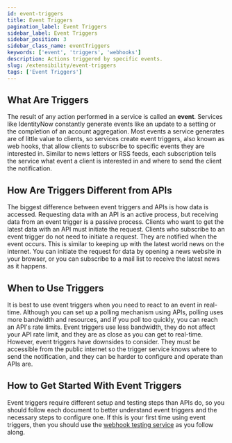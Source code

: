 ```yaml
---
id: event-triggers
title: Event Triggers
pagination_label: Event Triggers
sidebar_label: Event Triggers
sidebar_position: 3
sidebar_class_name: eventTriggers
keywords: ['event', 'triggers', 'webhooks']
description: Actions triggered by specific events.
slug: /extensibility/event-triggers
tags: ['Event Triggers']
---
```


## What Are Triggers

The result of any action performed in a service is called an **event**. Services like IdentityNow constantly generate events like an update to a setting or the completion of an account aggregation. Most events a service generates are of little value to clients, so services create event triggers, also known as web hooks, that allow clients to subscribe to specific events they are interested in. Similar to news letters or RSS feeds, each subscription tells the service what event a client is interested in and where to send the client the notification.

## How Are Triggers Different from APIs

The biggest difference between event triggers and APIs is how data is accessed. Requesting data with an API is an active process, but receiving data from an event trigger is a passive process. Clients who want to get the latest data with an API must initiate the request. Clients who subscribe to an event trigger do not need to initiate a request. They are notified when the event occurs. This is similar to keeping up with the latest world news on the internet. You can initiate the request for data by opening a news website in your browser, or you can subscribe to a mail list to receive the latest news as it happens.

## When to Use Triggers

It is best to use event triggers when you need to react to an event in real-time. Although you can set up a polling mechanism using APIs, polling uses more bandwidth and resources, and if you poll too quickly, you can reach an API's rate limits. Event triggers use less bandwidth, they do not affect your API rate limit, and they are as close as you can get to real-time. However, event triggers have downsides to consider. They must be accessible from the public internet so the trigger service knows where to send the notification, and they can be harder to configure and operate than APIs are.

## How to Get Started With Event Triggers

Event triggers require different setup and testing steps than APIs do, so you should follow each document to better understand event triggers and the necessary steps to configure one. If this is your first time using event triggers, then you should use the [webhook testing service](./preparing-a-subscriber-service.md#webhook-testing-service) as you follow along.

